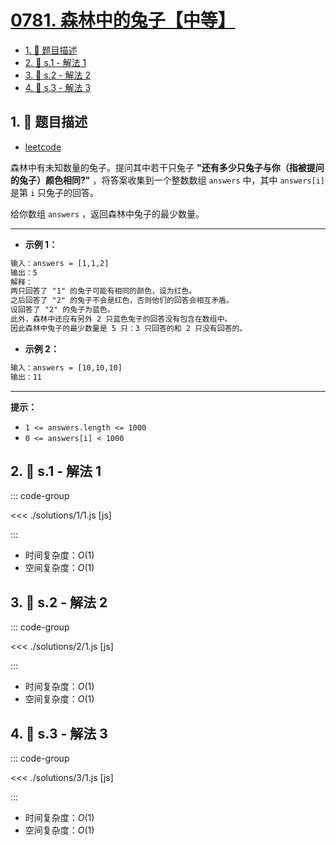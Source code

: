 # [0781. 森林中的兔子【中等】](https://github.com/tnotesjs/TNotes.leetcode/tree/main/notes/0781.%20%E6%A3%AE%E6%9E%97%E4%B8%AD%E7%9A%84%E5%85%94%E5%AD%90%E3%80%90%E4%B8%AD%E7%AD%89%E3%80%91)

<!-- region:toc -->

- [1. 📝 题目描述](#1--题目描述)
- [2. 🎯 s.1 - 解法 1](#2--s1---解法-1)
- [3. 🎯 s.2 - 解法 2](#3--s2---解法-2)
- [4. 🎯 s.3 - 解法 3](#4--s3---解法-3)

<!-- endregion:toc -->

## 1. 📝 题目描述

- [leetcode](https://leetcode.cn/problems/rabbits-in-forest/)

森林中有未知数量的兔子。提问其中若干只兔子 **"还有多少只兔子与你（指被提问的兔子）颜色相同?"** ，将答案收集到一个整数数组 `answers` 中，其中 `answers[i]` 是第 `i` 只兔子的回答。

给你数组 `answers` ，返回森林中兔子的最少数量。

---

- **示例 1：**

```txt
输入：answers = [1,1,2]
输出：5
解释：
两只回答了 "1" 的兔子可能有相同的颜色，设为红色。
之后回答了 "2" 的兔子不会是红色，否则他们的回答会相互矛盾。
设回答了 "2" 的兔子为蓝色。
此外，森林中还应有另外 2 只蓝色兔子的回答没有包含在数组中。
因此森林中兔子的最少数量是 5 只：3 只回答的和 2 只没有回答的。
```

- **示例 2：**

```txt
输入：answers = [10,10,10]
输出：11
```

---

**提示：**

- `1 <= answers.length <= 1000`
- `0 <= answers[i] < 1000`

## 2. 🎯 s.1 - 解法 1

::: code-group

<<< ./solutions/1/1.js [js]

:::

- 时间复杂度：$O(1)$
- 空间复杂度：$O(1)$

## 3. 🎯 s.2 - 解法 2

::: code-group

<<< ./solutions/2/1.js [js]

:::

- 时间复杂度：$O(1)$
- 空间复杂度：$O(1)$

## 4. 🎯 s.3 - 解法 3

::: code-group

<<< ./solutions/3/1.js [js]

:::

- 时间复杂度：$O(1)$
- 空间复杂度：$O(1)$
